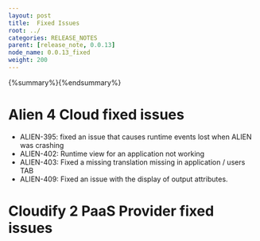 ```yaml
---
layout: post
title:  Fixed Issues
root: ../
categories: RELEASE_NOTES
parent: [release_note, 0.0.13]
node_name: 0.0.13_fixed
weight: 200
---
```


{%summary%}{%endsummary%}

# Alien 4 Cloud fixed issues

* ALIEN-395: fixed an issue that causes runtime events lost when ALIEN was crashing
* ALIEN-402: Runtime view for an application not working
* ALIEN-403: Fixed a missing translation missing in application / users TAB
* ALIEN-409: Fixed an issue with the display of output attributes.


# Cloudify 2 PaaS Provider fixed issues


